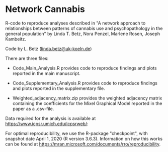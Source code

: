 # Network Cannabis
R-code to reproduce analyses described in "A network approach to relationships between patterns of cannabis use and psychopathology in the general population" by Linda T. Betz, Nora Penzel, Marlene Rosen, Joseph Kambeitz.  

Code by L. Betz (linda.betz@uk-koeln.de)

There are three files:

* Code_Main_Analysis.R provides code to reproduce findings and plots reported in the main manuscript.

* Code_Supplementary_Analysis.R provides code to reproduce findings and plots reported in the supplementary file.

* Weighted_adjacency_matrix.zip provides the weighted adjacency matrix containing the coefficients for the Mixel Graphical Model reported in the paper as a .csv-file.

Data required for the analysis is available at https://www.icpsr.umich.edu/icpsrweb/:

For optimal reproducibility, we use the R-package "checkpoint", with snapshot date April 1, 2020 (R version 3.6.3). Information on how this works can be found at https://mran.microsoft.com/documents/rro/reproducibility.
